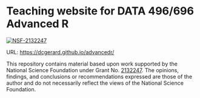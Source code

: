# Teaching website for DATA 496/696 Advanced R

[![NSF-2132247](https://img.shields.io/badge/NSF-2132247-blue.svg)](https://nsf.gov/awardsearch/showAward?AWD_ID=2132247)

URL: <https://dcgerard.github.io/advancedr/>

This repository contains material based upon work supported by the National Science Foundation under Grant No. [2132247](https://nsf.gov/awardsearch/showAward?AWD_ID=2132247). The opinions, findings, and conclusions or recommendations expressed are those of the author and do not necessarily reflect the views of the National Science Foundation.
